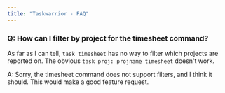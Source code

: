 ```yaml
---
title: "Taskwarrior - FAQ"
---
```


### Q: How can I filter by project for the timesheet command?

As far as I can tell, `task timesheet` has no way to filter which projects are reported on.
The obvious `task proj: projname timesheet` doesn't work.

A: Sorry, the timesheet command does not support filters, and I think it should.
This would make a good feature request.
